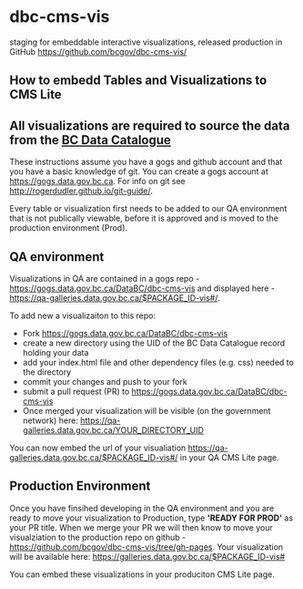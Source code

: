 # dbc-cms-vis

staging for embeddable interactive visualizations, released production in GitHub
https://github.com/bcgov/dbc-cms-vis/ 

## How to embedd Tables and Visualizations to CMS Lite
## All visualizations are required to source the data from the [BC Data Catalogue](https://catalogue.data.gov.bc.ca/dataset)

These instructions assume you have a gogs and github account and that you have a basic knowledge of git. You can create a gogs account at https://gogs.data.gov.bc.ca. For info on git see http://rogerdudler.github.io/git-guide/.

Every table or visualization first needs to be added to our QA environment that is not publically viewable, before it is approved and is moved to the production environment (Prod). 

## QA environment
Visualizations in QA are contained in a gogs repo - https://gogs.data.gov.bc.ca/DataBC/dbc-cms-vis and displayed here - https://qa-galleries.data.gov.bc.ca/$PACKAGE_ID-vis#/. 

To add new a visualizaiton to this repo:
- Fork https://gogs.data.gov.bc.ca/DataBC/dbc-cms-vis
- create a new directory using the UID of the BC Data Catalogue record holding your data
- add your index.html file and other dependency files (e.g. css) needed to the directory
- commit your changes and push to your fork
- submit a pull request (PR) to https://gogs.data.gov.bc.ca/DataBC/dbc-cms-vis
- Once merged your visualization will be visible (on the government network) here: https://qa-galleries.data.gov.bc.ca/YOUR_DIRECTORY_UID

You can now embed the url of your visualiation https://qa-galleries.data.gov.bc.ca/$PACKAGE_ID-vis#/ in your QA CMS Lite page. 

## Production Environment
Once you have finsihed developing in the QA environment and you are ready to move your visualization to Production, type
**'READY FOR PROD'**
as your PR title. When we merge your PR we will then know to move your visualziation to the production repo on github - https://github.com/bcgov/dbc-cms-vis/tree/gh-pages. Your visualization will be available here: https://galleries.data.gov.bc.ca/$PACKAGE_ID-vis#

You can embed these visualizations in your produciton CMS Lite page.
